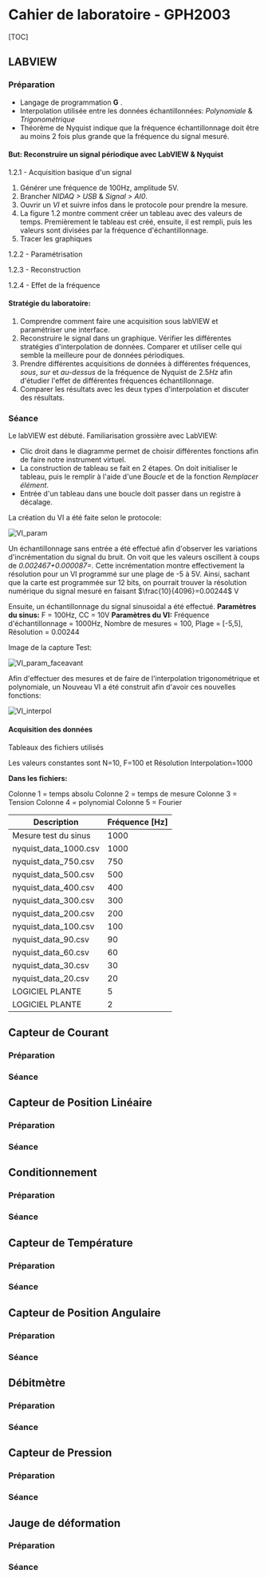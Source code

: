 # Cahier de laboratoire - GPH2003 

[TOC]



## LABVIEW

### Préparation

- Langage de programmation **G** .
- Interpolation utilisée entre les données échantillonnées: *Polynomiale* & *Trigonométrique*
- Théorème de Nyquist indique que la fréquence échantillonnage doit être au moins 2 fois plus grande que la fréquence du signal mesuré.

#### But: Reconstruire un signal périodique avec LabVIEW & Nyquist

1.2.1 - Acquisition basique d'un signal

1. Générer une fréquence de 100Hz, amplitude 5V.
2. Brancher *NIDAQ > USB* & *Signal > AI0*.
3. Ouvrir un *VI* et suivre infos dans le protocole pour prendre la mesure.
4. La figure 1.2 montre comment créer un tableau avec des valeurs de temps. Premièrement le tableau est créé, ensuite, il est rempli, puis les valeurs sont divisées par la fréquence d'échantillonnage.
5. Tracer les graphiques

1.2.2 - Paramétrisation

1.2.3 - Reconstruction

1.2.4 - Effet de la fréquence

#### Stratégie du laboratoire:

1. Comprendre comment faire une acquisition sous labVIEW et paramétriser une interface.
2. Reconstruire le signal dans un graphique. Vérifier les différentes stratégies d'interpolation de données. Comparer et utiliser celle qui semble la meilleure pour de données périodiques.
3. Prendre différentes acquisitions de données à différentes fréquences, *sous*, *sur* et *au-dessus* de la fréquence de Nyquist de 2.5*Hz* afin d'étudier l'effet de différentes fréquences échantillonnage.
4. Comparer les résultats avec les deux types d'interpolation et discuter des résultats.



### Séance

Le labVIEW est débuté. Familiarisation grossière avec LabVIEW:

- Clic droit dans le diagramme permet de choisir différentes fonctions afin de faire notre instrument virtuel. 
- La construction de tableau se fait en 2 étapes. On doit initialiser le tableau, puis le remplir à l'aide d'une *Boucle* et de la fonction *Remplacer élément*.
- Entrée d'un tableau dans une boucle doit passer dans un registre à décalage.

La création du VI a été faite selon le protocole:

![VI_param](assets/VI_param.PNG)

Un échantillonnage sans entrée a été effectué afin d'observer les variations d'incrémentation du signal du bruit. On voit que les valeurs oscillent à coups de *0.002467+0.000087=.* Cette incrémentation  montre effectivement la résolution pour un VI programmé sur une plage de -5 à 5V. Ainsi, sachant que la carte est programmée sur 12 bits, on pourrait trouver la résolution numérique du signal mesuré en faisant $\frac{10}{4096}=0.00244​$ V



Ensuite, un échantillonnage du signal sinusoidal a été effectué. 
**Paramètres du sinus:** F = 100Hz, CC = 10V
**Paramètres du VI:** Fréquence d'échantillonnage = 1000Hz, Nombre de mesures = 100, Plage = [-5,5], Résolution = 0.00244

Image de la capture Test:

![VI_param_faceavant](assets/VI_param_faceavant.PNG)

Afin d'effectuer des mesures et de faire de l'interpolation trigonométrique et polynomiale, un Nouveau VI a été construit afin d'avoir ces nouvelles fonctions:

![VI_interpol](assets/VI_interpol.PNG)

#### Acquisition des données

Tableaux des fichiers utilisés

Les valeurs constantes sont N=10, F=100 et Résolution Interpolation=1000

**Dans les fichiers:**

Colonne 1 = temps absolu
Colonne 2 = temps de mesure
Colonne 3 = Tension
Colonne 4 = polynomial
Colonne 5 = Fourier

| Description           | Fréquence [Hz] |
| --------------------- | -------------- |
| Mesure test du sinus  | 1000           |
| nyquist_data_1000.csv | 1000           |
| nyquist_data_750.csv  | 750            |
| nyquist_data_500.csv  | 500            |
| nyquist_data_400.csv  | 400            |
| nyquist_data_300.csv  | 300            |
| nyquist_data_200.csv  | 200            |
| nyquist_data_100.csv  | 100            |
| nyquist_data_90.csv   | 90             |
| nyquist_data_60.csv   | 60             |
| nyquist_data_30.csv   | 30             |
| nyquist_data_20.csv   | 20             |
| LOGICIEL PLANTE       | 5              |
| LOGICIEL PLANTE       | 2              |



## Capteur de Courant

### Préparation

### Séance



## Capteur de Position Linéaire

### Préparation

### Séance



## Conditionnement

### Préparation

### Séance



## Capteur de Température

### Préparation

### Séance



## Capteur de Position Angulaire

### Préparation

### Séance



## Débitmètre

### Préparation

### Séance



## Capteur de Pression

### Préparation

### Séance



## Jauge de déformation

### Préparation

### Séance